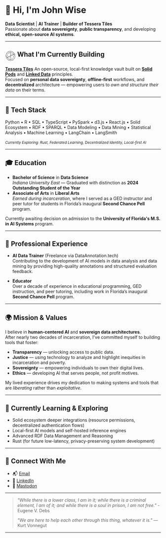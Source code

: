 # 👋 Hi, I'm John Wise

**Data Scientist** | **AI Trainer** | **Builder of Tessera Tiles**  
Passionate about **data sovereignty**, **public transparency**, and developing **ethical, open-source AI systems**.

---

## <img src="./tessera-logo.svg" alt="Tessera Tiles logo" width="34" align="top" />  What I'm Currently Building

**[Tessera Tiles](https://github.com/JohnWWise/tessera-tiles)**
An open-source, local-first knowledge vault built on **[Solid Pods](https://solidproject.org/)** and **[Linked Data](https://en.wikipedia.org/wiki/Linked_data)** principles.  
Focused on **personal data sovereignty**, **offline-first** workflows, and **decentralized** architecture — empowering users to *own and structure their data* on their terms.

---
## 🧩 Tech Stack

Python • R • SQL • TypeScript • PySpark • d3.js • React.js • Solid Ecosystem • RDF • SPARQL • Data Modeling • Data Mining • Statistical Analysis • Machine Learning • LangChain • LangSmith

<small><i>Currently Exploring: Rust, Federated Learning, Decentralized Identity, Local-first AI</i></small>

---

## 🎓 Education

- **Bachelor of Science** in **Data Science**  
  *Indiana University East* — Graduated with distinction as **2024 Outstanding Student of the Year**
- **Associate of Arts** in **Liberal Arts**  
  *Earned during incarceration*, where I served as a GED instructor and peer tutor for students in Florida’s inaugural **Second Chance Pell** program.

Currently awaiting decision on admission to the **University of Florida's M.S. in AI Systems** program.

---

## 💼 Professional Experience

- **AI Data Trainer** (Freelance via DataAnnotation.tech)  
  Contributing to the development of AI models in data analysis and data mining by providing high-quality annotations and structured evaluation feedback.

- **Educator**  
  Over a decade of experience in educational programming, GED instruction, and peer tutoring, including work in Florida’s inaugural **Second Chance Pell** program.

---

## 🌍 Mission & Values

I believe in **human-centered AI** and **sovereign data architectures**.  
After nearly two decades of incarceration, I've committed myself to building tools that foster:

- **Transparency** — unlocking access to public data.
- **Justice** — using technology to analyze and highlight inequities in incarceration and poverty.
- **Sovereignty** — empowering individuals to own their digital lives.
- **Ethics** — developing AI that serves people, not profit motives.

My lived experience drives my dedication to making systems and tools that are *liberating* rather than *exploitative*.

---

## 🌱 Currently Learning & Exploring

- Solid ecosystem deeper integrations (resource permissions, decentralized authentication flows)
- Local-first AI models and self-hosted inference engines
- Advanced RDF Data Management and Reasoning
- Rust (for future low-latency, privacy-preserving system development)

---

## 🔗 Connect With Me

- 📬 [Email](mailto:jwalterwi@gmail.com)
- 💼 [LinkedIn](https://www.linkedin.com/in/john-wise-59aa97211/)
- 🐘 [Mastodon](https://mastodon.social/@johnwise)

---

> *"While there is a lower class, I am in it; while there is a criminal element, I am of it; and while there is a soul in prison, I am not free."* - Eugene V. Debs
> 
> *"We are here to help each other through this thing, whatever it is."* — Kurt Vonnegut  
---
